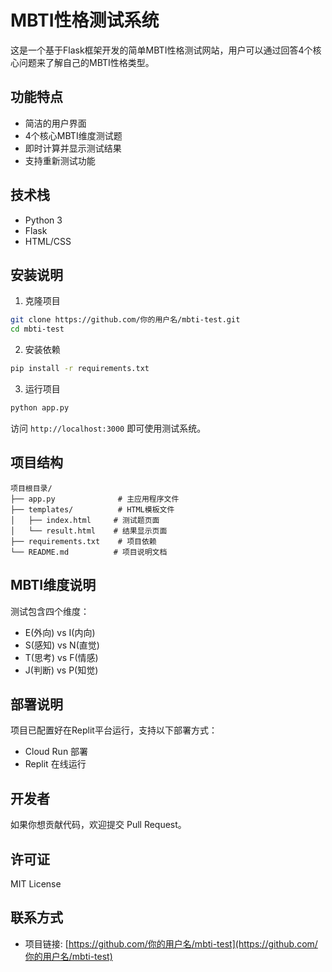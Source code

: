 # MBTI性格测试系统

这是一个基于Flask框架开发的简单MBTI性格测试网站，用户可以通过回答4个核心问题来了解自己的MBTI性格类型。

## 功能特点

- 简洁的用户界面
- 4个核心MBTI维度测试题
- 即时计算并显示测试结果
- 支持重新测试功能

## 技术栈

- Python 3
- Flask
- HTML/CSS

## 安装说明

1. 克隆项目

```bash
git clone https://github.com/你的用户名/mbti-test.git
cd mbti-test
```

2. 安装依赖

```bash
pip install -r requirements.txt
```

3. 运行项目

```bash
python app.py
```

访问 `http://localhost:3000` 即可使用测试系统。

## 项目结构

```
项目根目录/
├── app.py              # 主应用程序文件
├── templates/          # HTML模板文件
│   ├── index.html     # 测试题页面
│   └── result.html    # 结果显示页面
├── requirements.txt    # 项目依赖
└── README.md          # 项目说明文档
```

## MBTI维度说明

测试包含四个维度：
- E(外向) vs I(内向)
- S(感知) vs N(直觉)
- T(思考) vs F(情感)
- J(判断) vs P(知觉)

## 部署说明

项目已配置好在Replit平台运行，支持以下部署方式：
- Cloud Run 部署
- Replit 在线运行

## 开发者

如果你想贡献代码，欢迎提交 Pull Request。

## 许可证

MIT License

## 联系方式

- 项目链接: [https://github.com/你的用户名/mbti-test](https://github.com/你的用户名/mbti-test)
